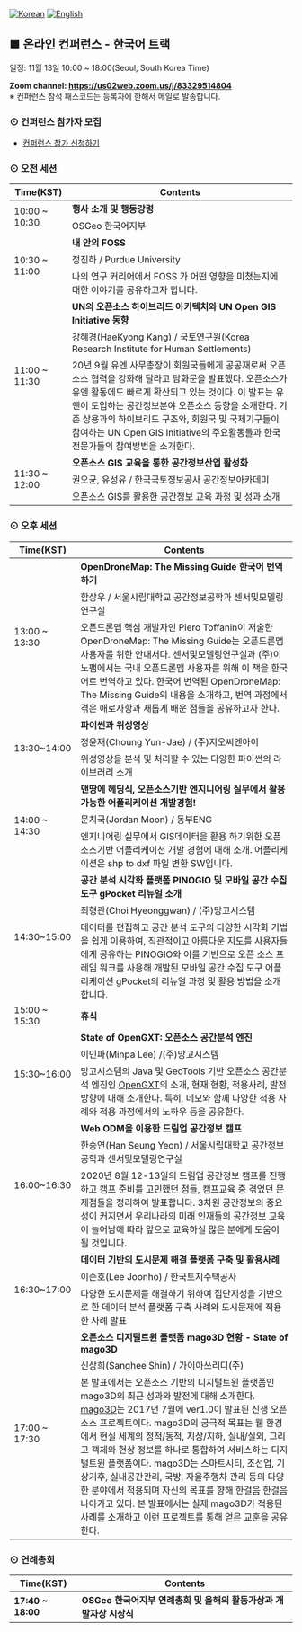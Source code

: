 [![Korean](https://img.shields.io/badge/language-Korean-blue.svg)](https://foss4g.osgeo.kr/)
[![English](https://img.shields.io/badge/language-English-orange.svg)](en)

## ■ 온라인 컨퍼런스 - 한국어 트랙
일정: 11월 13일 10:00 ~ 18:00(Seoul, South Korea Time)  

<b>Zoom channel: <a href="https://us02web.zoom.us/j/83329514804">https://us02web.zoom.us/j/83329514804</a></b><br> ※ 컨퍼런스 참석 패스코드는 등록자에 한해서 메일로 발송합니다.

### ⊙ 컨퍼런스 참가자 모집
  - [컨퍼런스 참가 신청하기](https://forms.gle/Jog4Ks2SjbR5gskx9)

### ⊙ 오전 세션
<table>
  <thead>
    <tr>
      <th>Time(KST)</th>
      <th>Contents</th>
    </tr>
  </thead>
  <tbody>
    <tr>
      <td rowspan=2>10:00 ~ 10:30</td>
      <td><b>행사 소개 및 행동강령</b></td>
    </tr>
    <tr>
      <td>OSGeo 한국어지부</td>
    </tr>
    <tr>
      <td rowspan=3>10:30 ~ 11:00</td>
      <td><b>내 안의  FOSS</b></td>
    </tr>
    <tr>
      <td>정진하 /	Purdue University</td>
    </tr>
    <tr>
      <td>나의 연구 커리어에서 FOSS 가 어떤 영향을 미쳤는지에 대한 이야기를 공유하고자 합니다.</td>
    </tr>
    <tr>
      <td rowspan=3>11:00 ~ 11:30</td>
      <td><b>UN의 오픈소스 하이브리드  아키텍처와 UN Open GIS Initiative 동향</b></td>
    </tr>
    <tr>
      <td>강혜경(HaeKyong Kang) / 국토연구원(Korea Research Institute for Human Settlements)</td>
    </tr>
    <tr>
      <td>20년 9월 유엔 사무총장이 회원국들에게 공공재로써 오픈소스 협력을 강화해 달라고 담화문을 발표했다. 오픈소스가 유엔 활동에도 빠르게 확산되고 있는 것이다. 이 발표는 유엔이 도입하는 공간정보분야 오픈소스 동향을 소개한다.  기존 상용과의 하이브리드 구조와, 회원국 및 국제기구들이 참여하는 UN Open GIS Initiative의 주요활동들과 한국 전문가들의 참여방법을 소개한다.</td>
    </tr>
    <tr>
      <td rowspan=3>11:30 ~ 12:00</td>
      <td><b>오픈소스 GIS 교육을 통한 공간정보산업 활성화</b></td>
    </tr>
    <tr>
      <td>권오균, 유성유 / 한국국토정보공사 공간정보아카데미</td>
    </tr>
    <tr>
      <td>오픈소스 GIS를 활용한  공간정보 교육 과정 및 성과 소개</td>
    </tr>
  </tbody>
</table>

### ⊙ 오후 세션
<table>
  <thead>
    <tr>
      <th>Time(KST)</th>
      <th>Contents</th>
    </tr>
  </thead>
  <tbody>
    <tr>
      <td rowspan=3>13:00 ~ 13:30</td>
      <td><b>OpenDroneMap: The Missing Guide 한국어 번역하기</b></td>
    </tr>
    <tr>
      <td>함상우 /	서울시립대학교 공간정보공학과 센서및모델링연구실</td>
    </tr>
    <tr>
      <td>오픈드론맵 핵심 개발자인 Piero Toffanin이 저술한 OpenDroneMap: The Missing Guide는 오픈드론맵 사용자를 위한 안내서다. 센서및모델링연구실과 (주)이노팸에서는 국내 오픈드론맵 사용자를 위해 이 책을 한국어로 번역하고 있다. 한국어 번역된 OpenDroneMap: The Missing Guide의 내용을 소개하고, 번역 과정에서 겪은 애로사항과 새롭게 배운 점들을 공유하고자 한다.</td>
    </tr>
    <tr>
      <td rowspan=3>13:30~14:00</td>
      <td><b>파이썬과 위성영상</b></td>
    </tr>
    <tr>
      <td>정윤재(Choung Yun-Jae) / (주)지오씨엔아이</td>
    </tr>
    <tr>
      <td>위성영상을 분석 및 처리할 수 있는 다양한 파이썬의 라이브러리 소개</td>
    </tr>
    <tr>
      <td rowspan=3>14:00 ~ 14:30</td>
      <td><b>맨땅에 헤딩식, 오픈소스기반 엔지니어링 실무에서 활용가능한 어플리케이션 개발경험!</b></td>
    </tr>
    <tr>
      <td>문치국(Jordan Moon) /	동부ENG</td>
    </tr>
    <tr>
      <td>엔지니어링 실무에서 GIS데이터을 활용 하기위한 오픈소스기반 어플리케이션 개발 경험에 대해 소개. 어플리케이션은 shp to dxf  파일  변환 SW입니다.</td>
    </tr>
    <tr>
      <td rowspan=3>14:30~15:00</td>
      <td><b>공간 분석 시각화 플랫폼 PINOGIO 및  모바일 공간 수집 도구 gPocket 리뉴얼 소개</b></td>
    </tr>
    <tr>
      <td>최형관(Choi Hyeonggwan) /	(주)망고시스템</td>
    </tr>
    <tr>
      <td>데이터를 편집하고 공간 분석 도구의 다양한 시각화 기법을 쉽게 이용하여, 직관적이고 아름다운 지도를 사용자들에게 공유하는 PINOGIO와 이를 기반으로 오픈 소스 프레임 워크를 사용해 개발된 모바일 공간 수집 도구 어플리케이션 gPocket의 리뉴얼 과정 및 활용 방법을 소개합니다.</td>
    </tr>
    <tr>
      <td>15:00 ~ 15:30</td>
      <td><b>휴식</b></td>
    </tr>
    <tr>
      <td rowspan=3>15:30~16:00</td>
      <td><b>State of OpenGXT: 오픈소스 공간분석 엔진</b></td>
    </tr>
    <tr>
      <td>이민파(Minpa Lee) /(주)망고시스템</td>
    </tr>
    <tr>
      <td>망고시스템의 Java 및 GeoTools 기반 오픈소스 공간분석 엔진인 <a href="https://github.com/mangosystem/opengxt/">OpenGXT</a>의 소개, 현재 현황, 적용사례, 발전 방향에 대해 소개한다. 특히, 데모와 함께 다양한 적용 사례와 적용 과정에서의 노하우 등을 공유한다.</td>
    </tr>
    <tr>
      <td rowspan=3>16:00~16:30</td>
      <td><b>Web ODM을 이용한 드림업 공간정보 캠프 </b></td>
    </tr>
    <tr>
      <td>한승연(Han Seung Yeon) / 서울시립대학교 공간정보공학과 센서및모델링연구실</td>
    </tr>
    <tr>
      <td>2020년 8월 12-13일의 드림업 공간정보 캠프를 진행하고 캠프 준비를 고민했던 점들, 캠프교육 중 겪었던 문제점들을 정리하여 발표합니다.
3차원 공간정보의 중요성이 커지면서 우리나라의 미래 인재들의 공간정보 교육이 늘어남에 따라 앞으로 교육하실 많은 분에게 도움이 될 것입니다.</td>
    </tr>
    <tr>
      <td rowspan=3>16:30~17:00</td>
      <td><b>데이터 기반의 도시문제 해결 플랫폼 구축 및 활용사례</b></td>
    </tr>
    <tr>
      <td>이준호(Lee Joonho) /	한국토지주택공사</td>
    </tr>
    <tr>
      <td>다양한 도시문제를 해결하기 위하여 집단지성을 기반으로 한 데이터 분석 플랫폼 구축 사례와 도시문제에 적용한 사례 발표</td>
    </tr>
    <tr>
      <td rowspan=3>17:00 ~ 17:30</td>
      <td><b>오픈소스 디지털트윈 플랫폼 mago3D 현황 - State of mago3D</b></td>
    </tr>
    <tr>
      <td>신상희(Sanghee Shin) / 가이아쓰리디(주)</td>
    </tr>
    <tr>
      <td>본 발표에서는 오픈소스 기반의 디지털트윈 플랫폼인 mago3D의 최근 성과와 발전에 대해 소개한다. <a href="http://mago3d.com/">mago3D</a>는 2017년 7월에 ver1.0이 발표된 신생 오픈소스 프로젝트이다. mago3D의 궁극적 목표는 웹 환경에서 현실 세계의 정적/동적, 지상/지하, 실내/실외, 그리고 객체와 현상 정보를 하나로 통합하여 서비스하는 디지털트윈 플랫폼이다. mago3D는 스마트시티, 조선업, 기상기후, 실내공간관리, 국방, 자율주행차 관리 등의 다양한 분야에서 적용되며 자신의 목표를 향해 한걸음 한걸음 나아가고 있다. 본 발표에서는 실제 mago3D가 적용된 사례를 소개하고 이런 프로젝트를 통해 얻은 교훈을 공유한다. </td>
    </tr>
  </tbody>
</table>

### ⊙ 연례총회
<table>
  <thead>
    <tr>
      <th>Time(KST)</th>
      <th>Contents</th>
    </tr>
  </thead>
  <tbody>
    <tr>
      <td><b>17:40 ~ 18:00</b></td>
      <td><b>OSGeo 한국어지부 연례총회 및 올해의 활동가상과 개발자상 시상식</b></td>
    </tr>
  </tbody>
</table>
